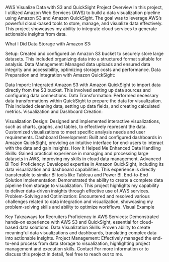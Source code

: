 AWS Visualize Data with S3 and QuickSight
Project Overview
In this project, I utilized Amazon Web Services (AWS) to build a data visualization pipeline using Amazon S3 and Amazon QuickSight. The goal was to leverage AWS’s powerful cloud-based tools to store, manage, and visualize data effectively. This project showcases my ability to integrate cloud services to generate actionable insights from data.

What I Did
Data Storage with Amazon S3:

Setup: Created and configured an Amazon S3 bucket to securely store large datasets. This included organizing data into a structured format suitable for analysis.
Data Management: Managed data uploads and ensured data integrity and accessibility, optimizing storage costs and performance.
Data Preparation and Integration with Amazon QuickSight:

Data Import: Integrated Amazon S3 with Amazon QuickSight to import data directly from the S3 bucket. This involved setting up data sources and configuring data connections.
Data Transformation: Performed necessary data transformations within QuickSight to prepare the data for visualization. This included cleaning data, setting up data fields, and creating calculated metrics.
Visualization and Dashboard Creation:

Visualization Design: Designed and implemented interactive visualizations, such as charts, graphs, and tables, to effectively represent the data. Customized visualizations to meet specific analysis needs and user requirements.
Dashboard Development: Built and configured dashboards in Amazon QuickSight, providing an intuitive interface for end-users to interact with the data and gain insights.
How It Helped Me
Enhanced Data Handling Skills: Gained practical experience in managing and processing large datasets in AWS, improving my skills in cloud data management.
Advanced BI Tool Proficiency: Developed expertise in Amazon QuickSight, including its data visualization and dashboard capabilities. This experience is directly transferable to similar BI tools like Tableau and Power BI.
End-to-End Solution Implementation: Demonstrated the ability to create a complete data pipeline from storage to visualization. This project highlights my capability to deliver data-driven insights through effective use of AWS services.
Problem-Solving and Optimization: Encountered and resolved various challenges related to data integration and visualization, showcasing my problem-solving skills and ability to optimize workflows.
Visual Example


Key Takeaways for Recruiters
Proficiency in AWS Services: Demonstrated hands-on experience with AWS S3 and QuickSight, essential for cloud-based data solutions.
Data Visualization Skills: Proven ability to create meaningful data visualizations and dashboards, translating complex data into actionable insights.
Project Management: Effectively managed the end-to-end process from data storage to visualization, highlighting project management and execution skills.
Contact
For more information or to discuss this project in detail, feel free to reach out to me.

